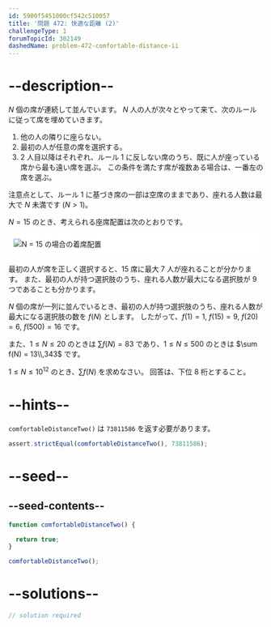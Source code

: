 ```yaml
---
id: 5900f5451000cf542c510057
title: '問題 472: 快適な距離 (2)'
challengeType: 1
forumTopicId: 302149
dashedName: problem-472-comfortable-distance-ii
---
```


# --description--

$N$ 個の席が連続して並んでいます。 $N$ 人の人が次々とやって来て、次のルールに従って席を埋めていきます。

1. 他の人の隣りに座らない。
1. 最初の人が任意の席を選択する。
1. 2 人目以降はそれぞれ、ルール 1 に反しない席のうち、既に人が座っている席から最も遠い席を選ぶ。 この条件を満たす席が複数ある場合は、一番左の席を選ぶ。

注意点として、ルール 1 に基づき席の一部は空席のままであり、座れる人数は最大で $N$ 未満です ($N > 1$)。

$N = 15$ のとき、考えられる座席配置は次のとおりです。

<img alt="N = 15 の場合の着席配置" src="https://cdn.freecodecamp.org/curriculum/project-euler/comfortable-distance-ii.png" style="background-color: white; padding: 10px; display: block; margin-right: auto; margin-left: auto; margin-bottom: 1.2rem;" />

最初の人が席を正しく選択すると、15 席に最大 7 人が座れることが分かります。 また、最初の人が持つ選択肢のうち、座れる人数が最大になる選択肢が 9 つであることも分かります。

$N$ 個の席が一列に並んでいるとき、最初の人が持つ選択肢のうち、座れる人数が最大になる選択肢の数を $f(N)$ とします。 したがって、$f(1) = 1$, $f(15) = 9$, $f(20) = 6$, $f(500) = 16$ です。

また、$1 ≤ N ≤ 20$ のときは $\sum f(N) = 83$ であり、$1 ≤ N ≤ 500$ のときは $\sum f(N) = 13\\,343$ です。

$1 ≤ N ≤ {10}^{12}$ のとき、$\sum f(N)$ を求めなさい。 回答は、下位 8 桁とすること。

# --hints--

`comfortableDistanceTwo()` は `73811586` を返す必要があります。

```js
assert.strictEqual(comfortableDistanceTwo(), 73811586);
```

# --seed--

## --seed-contents--

```js
function comfortableDistanceTwo() {

  return true;
}

comfortableDistanceTwo();
```

# --solutions--

```js
// solution required
```
